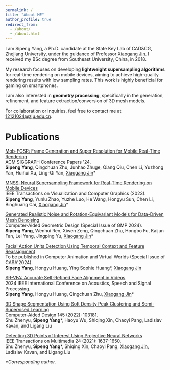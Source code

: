 ```yaml
---
permalink: /
title: "About ME"
author_profile: true
redirect_from: 
  - /about/
  - /about.html
---
```


I am Sipeng Yang, a Ph.D. candidate at the State Key Lab of CAD&CG, Zhejiang University, under the guidance of Professor [Xiaogang Jin](http://www.cad.zju.edu.cn/home/jin/). I received my BSc degree from Southeast University, China, in 2018.

My research focuses on developing **lightweight supersampling algorithms** for real-time rendering on mobile devices, aiming to achieve high-quality rendering results with low sampling rates. This work is highly beneficial for gaming on smartphones.

I am also interested in **geometry processing**, specifically in the generation, refinement, and feature extraction/conversion of 3D mesh models.

For collaboration or inquiries, feel free to contact me at 12121024@zju.edu.cn.


Publications
======


[Mob-FGSR: Frame Generation and Super Resolution for Mobile Real-Time Rendering](https://)\
ACM SIGGRAPH Conference Papers '24.\
**Sipeng Yang**, Qingchuan Zhu, Junhao Zhuge, Qiang Qiu, Chen Li, Yuzhong Yan, Huihui Xu, Ling-Qi Yan, [Xiaogang Jin](http://www.cad.zju.edu.cn/home/jin/)*

[MNSS: Neural Supersampling Framework for Real-Time Rendering on Mobile Devices](https://ieeexplore.ieee.org/document/10076842/)\
IEEE Transactions on Visualization and Computer Graphics (2023).\
**Sipeng Yang**, Yunlu Zhao, Yuzhe Luo, He Wang, Hongyu Sun, Chen Li, Binghuang Cai, [Xiaogang Jin](http://www.cad.zju.edu.cn/home/jin/)*

[Generated Realistic Noise and Rotation-Equivariant Models for Data-Driven Mesh Denoising](https://)\
Computer-Aided Geometric Design (Special Issue of GMP 2024).\
**Sipeng Yang**, Wenhui Ren, Xiwen Zeng, Qingchuan Zhu, Hongbo Fu, Kaijun Fan, Lei Yang, Jingping Yu, [Xiaogang Jin](http://www.cad.zju.edu.cn/home/jin/)*

[Facial Action Units Detection Using Temporal Context and Feature Reassignment](https://)\
To be published in Computer Animation and Virtual Worlds (Special Issue of CASA'2024).\
**Sipeng Yang**, Hongyu Huang, Ying Sophie Huang*, [Xiaogang Jin](http://www.cad.zju.edu.cn/home/jin/)

[SR-VFA: Accurate Self-Refined Face Alignment in Videos](https://ieeexplore.ieee.org/document/10446201/)\
2024 IEEE International Conference on Acoustics, Speech and Signal Processing.\
**Sipeng Yang**, Hongyu Huang, Qingchuan Zhu, [Xiaogang Jin](http://www.cad.zju.edu.cn/home/jin/)*


[3D Shape Segmentation Using Soft Density Peak Clustering and Semi-Supervised Learning](https://www.sciencedirect.com/science/article/pii/S0010448521001810#d1e4555)\
Computer-Aided Design 145 (2022): 103181.\
Shu Zhenyu, **Sipeng Yang***, Haoyu Wu, Shiqing Xin, Chaoyi Pang, Ladislav Kavan, and Ligang Liu

[Detecting 3D Points of Interest Using Projective Neural Networks](https://ieeexplore.ieee.org/abstract/document/9397362)\
IEEE Transactions on Multimedia 24 (2021): 1637-1650.\
Shu Zhenyu, **Sipeng Yang***, Shiqing Xin, Chaoyi Pang, [Xiaogang Jin](http://www.cad.zju.edu.cn/home/jin/), Ladislav Kavan, and Ligang Liu

_*Corresponding author._